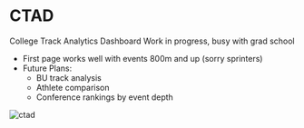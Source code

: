 # CTAD
College Track Analytics Dashboard
Work in progress, busy with grad school
- First page works well with events 800m and up (sorry sprinters)
- Future Plans:
  - BU track analysis
  - Athlete comparison
  - Conference rankings by event depth

![ctad](https://user-images.githubusercontent.com/57106231/227985989-fe29075a-31be-4ee0-9c72-763e2540ba0d.JPG)
